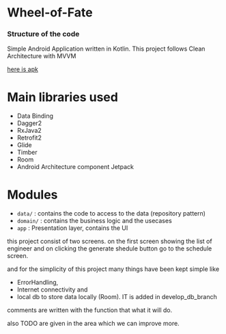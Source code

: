 # Wheel-of-Fate

### Structure of the code ###
Simple Android Application written in Kotlin.
This project follows Clean Architecture with MVVM

[here is apk](https://github.com/mookyjan/Wheel-of-Fate/blob/develop_db_branch/screenshots/app-debug.apk)

# Main libraries used

* Data Binding
* Dagger2
* RxJava2
* Retrofit2
* Glide
* Timber
* Room
* Android Architecture component Jetpack


# Modules


* `data/` : contains the code to access to the data (repository pattern)
* `domain/` : contains the business logic and the usecases
* `app` : Presentation layer, contains the UI 

this project consist of two screens. on the first screen showing the list of engineer and on clicking the generate shedule button go to the schedule screen.

and for the simplicity of this project many things have been kept simple
like 
* ErrorHandling, 
* Internet connectivity and 
* local db to store data locally (Room). IT is added in develop_db_branch

comments are written with the function that what it will do.

also TODO are given in the area which we can improve more.



